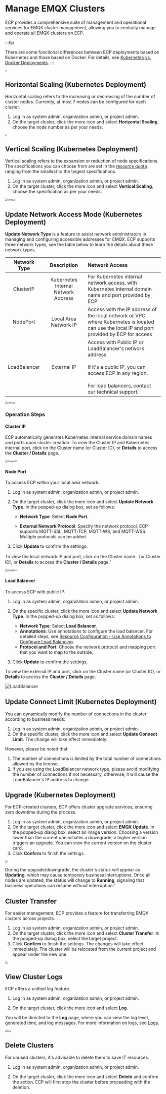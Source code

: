 # Manage EMQX Clusters

ECP provides a comprehensive suite of management and operational services for EMQX cluster management, allowing you to centrally manage and operate all EMQX clusters on ECP.

:::tip

There are some functional differences between ECP deployments based on Kubernetes and those based on Docker. For details, see [Kubernetes vs. Docker Deployments](../install/introduction.md#feature-difference-between-kubernetes-and-docker-deployment).
:::

<img src="./_assets/cluster-ops.png" style="zoom:40%;" align="middle">







## Horizontal Scaling (Kubernetes Deployment)

Horizontal scaling refers to the increasing or decreasing of the number of cluster nodes. Currently, at most 7 nodes can be configured for each cluster. 

1. Log in as system admin, organization admin, or project admin. 
2. On the target cluster, click the more icon and select **Horizontal Scaling**, choose the node number as per your needs. 

<img src="./_assets/cluster-horizontal.png" style="zoom:40%;" align="middle">

## Vertical Scaling (Kubernetes Deployment)

Vertical scaling refers to the expansion or reduction of node specifications. The specifications you can choose from are set in the [resource quota](../system_admin/resource_config.md#configure-emqx-cluster-quota) ranging from the smallest to the largest specifications. 

1. Log in as system admin, organization admin, or project admin. 
2. On the target cluster, click the more icon and select **Vertical Scaling**, choose the specification as per your needs. 

<img src="./_assets/cluster-vertical.png" alt="vertical" style="zoom:50%;" align="middle"> 

## Update Network Access Mode (Kubernetes Deployment)

**Update Network Type** is a feature to assist network administrators in managing and configuring accessible addresses for EMQX. ECP supports three network types, see the table below to learn the details about these network types.

|   Network Type   |          Description          | Network Access                          |
| :----------: | :--------------------: | :----------------------------------------------------------- |
|  ClusterIP   | Kubernetes Internal Network Address | For Kubernetes internal network access, with Kubernetes internal domain name and port provided by ECP |
|   NodePort   |        Local Area Network IP        | Access with the IP address of the local network or VPC where Kubernetes is located<br>can use the local IP and port provided by ECP for access |
| LoadBalancer |         External IP         | Access with Public IP or LoadBalancer's network address.<br><br/>If it's a public IP, you can access ECP in any region. <br><br/>For load balancers, contact our technical support. |

<img src="./_assets/cluster-nettype-list.png" alt="nettype" style="zoom:50%;" />

### Operation Steps

#### Cluster IP

ECP automatically generates Kubernetes internal service domain names and ports upon cluster creation. To view the Cluster IP and Kubernetes internal port, click on the Cluster name (or Cluster ID), or **Details** to access the **Cluster / Details** page.

<img src="./_assets/cluster-clusterIP.png" alt="ClusterIP" style="zoom:50%;" />

#### Node Port

To access ECP within your local area network:

1. Log in as system admin, organization admin, or project admin. 
2. On the target cluster, click the more icon and select **Update Network Type**. In the popped-up dialog box, set as follows:

   - **Network Type**: Select **Node Port**. 

   - **External Network Protocol**: Specify the network protocol, ECP supports MQTT-SSL, MQTT-TCP, MQTT-WS, and MQTT-WSS. Multiple protocols can be added. 
3. Click **Update** to confirm the settings. 

To view the local network IP and port, click on the Cluster name （or Cluster ID), or **Details** to access the **Cluster / Details** page."

<img src="./_assets/cluster-nodeport.png" alt="NodePort" style="zoom:50%;" />

#### Load Balancer

To access ECP with public IP:

1. Log in as system admin, organization admin, or project admin. 
2. On the specific cluster, click the more icon and select **Update Network Type**. In the popped-up dialog box, set as follows:

   - **Network Type**: Select **Load Balancer**. 
   - **Annotations**: Use annotations to configure the load balancer. For detailed steps, see [Resource Configuration - Use Annotations to Configure Load Balancing](../system_admin/resource_config.md#use-annotations-to-configure-load-balancing).
   - **Protocol and Port**: Choose the network protocol and mapping port that you want to map to the outside, 
3. Click **Update** to confirm the settings. 

To view the external IP and port, click on the Cluster name (or Cluster ID), or **Details** to access the **Cluster / Details** page.

![LoadBalancer](./_assets/cluster-loadbalancer.png)


## Update Connect Limit (Kubernetes Deployment)

You can dynamically modify the number of connections in the cluster according to business needs:

1. Log in as system admin, organization admin, or project admin. 
2. On the specific cluster, click the more icon and select **Update Connect Limit**. The change will take effect immediately. 

However, please be noted that:

1. The number of connections is limited by the total number of connections allowed by the license. 
2. If you are using the LoadBalancer network type, please avoid modifying the number of connections if not necessary, otherwise, it will cause the LoadBalancer's IP address to change.
   


## Upgrade (Kubernetes Deployment)

For ECP-created clusters, ECP offers cluster upgrade services, ensuring zero downtime during the process. <!--需要技术评审-->

1. Log in as system admin, organization admin, or project admin. 
2. On the target cluster, click the more icon and select **EMQX Update**. In the popped-up dialog box, select an image version. Choosing a version lower than the current one initiates a downgrade; a higher version triggers an upgrade. You can view the current version on the cluster card. 
3. Click **Confirm** to finish the settings.

<img src="./_assets/cluster-upgrade.png" style="zoom:50%;" align="middle">

During the upgrade/downgrade, the cluster's status will appear as **Updating**, which may cause temporary business interruptions. Once all nodes are updated, the status will change to **Running**, signaling that business operations can resume without interruption."


## Cluster Transfer

For easier management, ECP provides a feature for transferring EMQX clusters across projects.

1. Log in as system admin, organization admin, or project admin. 
2. On the target cluster, click the more icon and select **Cluster Transfer**. In the popped-up dialog box, select the target project. 
3. Click **Confirm** to finish the settings. The changes will take effect immediately. The cluster will be relocated from the current project and appear under the new one.

<img src="./_assets/cluster-transfer.png" style="zoom: 50%;" align="middle">

## View Cluster Logs

ECP offers a unified log feature. 

1. Log in as system admin, organization admin, or project admin. 

2. On the target cluster, click the more icon and select **Log**. 

You will be directed to the **Log** page, where you can view the log level, generated time, and log messages. For more information on logs, see [Logs](../log/introduction.md).

<img src="./_assets/cluster-log.png" alt="log" style="zoom:50%;" />

## Delete Clusters

For unused clusters, it's advisable to delete them to save IT resources. 

1. Log in as system admin, organization admin, or project admin. 

2. On the target cluster, click the more icon and select **Delete** and confirm the action. ECP will first stop the cluster before proceeding with the deletion.
